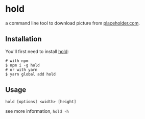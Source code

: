 # hold

a command line tool to download picture from [placeholder.com](https://placeholder.com/).

## Installation

You'll first need to install [hold]():

```
# with npm
$ npm i -g hold
# or with yarn
$ yarn global add hold
```

## Usage

```shell
hold [options] <width> [height]
```

see more information, `hold -h`